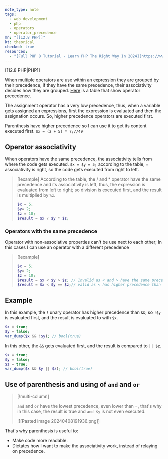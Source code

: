 ```yaml
---
note_type: note
tags:
  - web_development
  - php
  - operators
  - operator_precedence
mn: "[[12.8 PHP]]"
kt: theorical
checked: true
resources:
  - "[Full PHP 8 Tutorial - Learn PHP The Right Way In 2024](https://www.youtube.com/watch?v=sVbEyFZKgqk&list=PLr3d3QYzkw2xabQRUpcZ_IBk9W50M9pe-&ab_channel=ProgramWithGio)"
---
```

[[12.8 PHP|PHP]]

When multiple operators are use within an expression they are grouped by their precedence, if they have the same precedence, their associativity decides how they are grouped. [Here](https://www.php.net/manual/en/language.operators.precedence.php) is a table that show operator precedence. 

The assignment operator has a very low precedence, thus, when a variable gets assigned an expressions, first the expression is evaluated and then the assignation occurs. So, higher precedence operators are executed first. 

Parenthesis have higher precedence so I can use it to get its content executed first. `$x = (2 + 5) * 7;//49 ` 
## Operator associativity
When operators have the same precedence, the associativity tells from where the code gets executed. `$x = $y = 5;` according to the table, = associativity is right, so the code gets executed from right to left. 

>[!example]
>According to the table, the / and * operator have the same precedence and its associativity is left, thus, the expression is evaluated from left to right; so division is executed first, and the result is multiplied by `%z`. 
>```PHP
>$x = 5;
>$y= 2;
>$z = 10;
>$result = $x / $y * $z;

### Operators with the same precedence
 Operator with non-associative properties can't be use next to each other; In this cases I can use an operator with a different precedence
 
>[!example]
>```PHP
>$x = 5;
>$y= 2;
>$z = 10;
>$result = $x < $y > $z; // Invalid as < and > have the same precedence
>$result = $x < $y == $z;// valid as < has higher precedence than == 

## Example
In this example, the `!` unary operator has higher precedence than `&&`, so `!$y` is evaluated first, and the result is evaluated to with `$x`. 
```php
$x = true;
$y = false;
var_dump($x && !$y); // bool(true)
```

In this other, the `&&` gets evaluated first, and the result is compared to `|| $z`. 
```php
$x = true;
$y = false;
$z = true;
var_dump($x && $y || $z); // bool(true)
```

## Use of parenthesis and using of `and` and `or`
>[!multi-column]
>
>`and` and `or` have the lowest precedence, even lower than =, that's why in this case, the result is true and `and $y` is not even executed. 
>
>![[Pasted image 20240408191936.png]]

That's why parenthesis is useful to:
- Make code more readable. 
- Dictates how I want to make the associativity work, instead of relaying on precedence. 